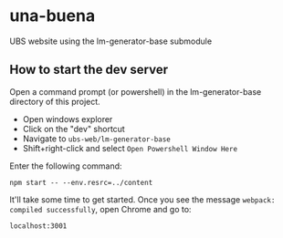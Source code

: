 # una-buena
UBS website using the lm-generator-base submodule

## How to start the dev server

Open a command prompt (or powershell) in the lm-generator-base directory of this project.

 - Open windows explorer
 - Click on the "dev" shortcut
 - Navigate to `ubs-web/lm-generator-base`
 - Shift+right-click and select `Open Powershell Window Here`
 
Enter the following command:

`npm start -- --env.resrc=../content`

It'll take some time to get started. Once you see the message `webpack: compiled successfully`, open Chrome and go to:

`localhost:3001`
